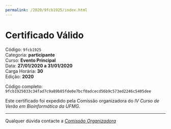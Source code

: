 ```yaml
---
permalink: /2020/9fcb1925/index.html
---
```


# Certificado Válido

Código: `9fcb1925`<br>
Categoria: **participante**<br>
Curso: **Evento Principal**<br>
Data: **27/01/2020 a 31/01/2020**<br>
Carga Horária: **30**<br>
Edição: **2020**<br>


Código completo: `9fcb1925033c34fad7c9a89b85fde0e7bcf0adcecd56b9c573ed2246c5405dee`


Este certificado foi expedido pela Comissão organizadora do *IV Curso de Verão em Bioinformática da UFMG*.

----

Qualquer dúvida contacte a [_Comissão Organizadora_](<mailto:cursobioinfoufmg@gmail.com$subject=[Certificados]>)

